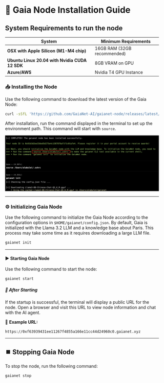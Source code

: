 # 🚀 Gaia Node Installation Guide


## System Requirements to run the node

| System | Minimum Requirements |
|--------|----------------------|
| **OSX with Apple Silicon (M1-M4 chip)** | 16GB RAM (32GB recommended) |
| **Ubuntu Linux 20.04 with Nvidia CUDA 12 SDK** | 8GB VRAM on GPU |
| **Azure/AWS** | Nvidia T4 GPU Instance |



### 📥 Installing the Node

Use the following command to download the latest version of the Gaia Node:

```bash
curl -sSfL 'https://github.com/GaiaNet-AI/gaianet-node/releases/latest/download/install.sh' | bash
```

After installation, run the command displayed in the terminal to set up the environment path. This command will start with `source`.

![Gaia Network](Gaia-Network.png)


---

### ⚙️ Initializing Gaia Node

Use the following command to initialize the Gaia Node according to the configuration options in `$HOME/gaianet/config.json`. By default, Gaia is initialized with the Llama 3.2 LLM and a knowledge base about Paris. This process may take some time as it requires downloading a large LLM file.

```bash
gaianet init
```

---

#### ▶️ Starting Gaia Node

Use the following command to start the node:

```bash
gaianet start
```

##### 📡 After Starting

If the startup is successful, the terminal will display a public URL for the node. Open a browser and visit this URL to view node information and chat with the AI agent.

🔗 **Example URL:**

```
https://0xf63939431ee11267f4855a166e11cc44d24960c0.gaianet.xyz
```

---

## ⏹️ Stopping Gaia Node

To stop the node, run the following command:

```bash
gaianet stop
```

